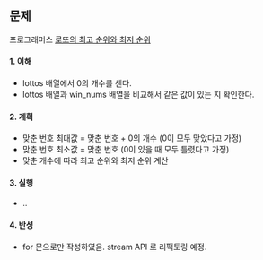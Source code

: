 ## 문제

프로그래머스 [로또의 최고 순위와 최저 순위
](https://school.programmers.co.kr/learn/courses/30/lessons/77484?language=java)

#### 1. 이해

- lottos 배열에서 0의 개수를 센다.
- lottos 배열과 win_nums 배열을 비교해서 같은 값이 있는 지 확인한다.

#### 2. 계획

- 맞춘 번호 최대값 = 맞춘 번호 + 0의 개수 (0이 모두 맞았다고 가정)
- 맞춘 번호 최소값 = 맞춘 번호 (0이 있을 때 모두 틀렸다고 가정)
- 맞춘 개수에 따라 최고 순위와 최저 순위 계산

#### 3. 실행

- ..

#### 4. 반성

- for 문으로만 작성하였음. stream API 로 리팩토링 예정.
